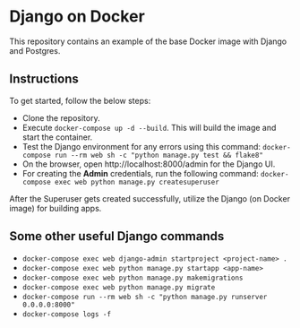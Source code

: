 # Django on Docker
This repository contains an example of the base Docker image with Django and Postgres.

## Instructions
To get started, follow the below steps:
* Clone the repository.
* Execute `docker-compose up -d --build`. This will build the image and start the container.
* Test the Django environment for any errors using this command: `docker-compose run --rm web sh -c "python manage.py test && flake8"`
* On the browser, open http://localhost:8000/admin for the Django UI.
* For creating the **Admin** credentials, run the following command: `docker-compose exec web python manage.py createsuperuser`

After the Superuser gets created successfully, utilize the Django (on Docker image) for building apps.

## Some other useful Django commands

* `docker-compose exec web django-admin startproject <project-name> .`
* `docker-compose exec web python manage.py startapp <app-name>`
* `docker-compose exec web python manage.py makemigrations`
* `docker-compose exec web python manage.py migrate`
* `docker-compose run --rm web sh -c "python manage.py runserver 0.0.0.0:8000"`
* `docker-compose logs -f`
